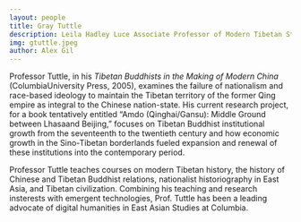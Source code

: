 ```yaml
---
layout: people
title: Gray Tuttle	
description: Leila Hadley Luce Associate Professor of Modern Tibetan Studies, East Asian Language-Culture
img: gtuttle.jpeg
author: Alex Gil
---
```


Professor Tuttle, in his <em>Tibetan Buddhists in the Making of Modern China </em>(ColumbiaUniversity Press, 2005), examines the failure of nationalism and race-based ideology to maintain the Tibetan territory of the former Qing empire as integral to the Chinese nation-state. His current research project, for a book tentatively entitled “Amdo (Qinghai/Gansu): Middle Ground between Lhasaand Beijing,” focuses on Tibetan Buddhist institutional growth from the seventeenth to the twentieth century and how economic growth in the Sino-Tibetan borderlands fueled expansion and renewal of these institutions into the contemporary period. 

Professor Tuttle teaches courses on modern Tibetan history, the history of Chinese and Tibetan Buddhist relations, nationalist historiography in East Asia, and Tibetan civilization. Combining his teaching and research insterests with emergent technologies, Prof. Tuttle has been a leading advocate of digital humanities in East Asian Studies at Columbia.